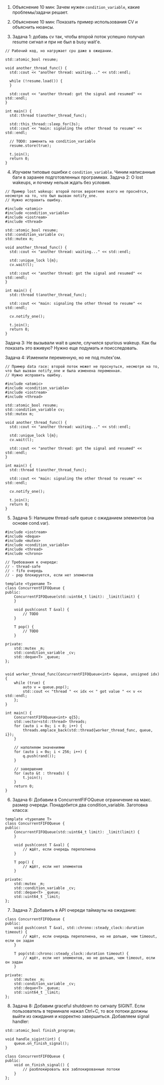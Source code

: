 1) Объяснение 10 мин: Зачем нужен `condition_variable`, какие проблемы/задачи решает.

2) Объяснение 10 мин: Показать пример использования CV и объяснить нюансы.

3) Задача 1: добавь cv так, чтобы второй поток успешно получал resume сигнал и при не был в busy wait'е.
```
// Рабочий код, но нагружает cpu даже в ожидании.

std::atomic_bool resume;

void another_thread_func() {
  std::cout << "another thread: waiting..." << std::endl;

  while (!resume.load()) {
  }

  std::cout << "another thread: got the signal and resumed" << std::endl;
}

int main() {
  std::thread t(another_thread_func);

  std::this_thread::sleep_for(3s);
  std::cout << "main: signaling the other thread to resume" << std::endl;

  // TODO: заменить на condition_variable
  resume.store(true);

  t.join();
  return 0;
}
```

4) Изучаем типовые ошибки с `condition_variable`. Чиним написанные баги в заранее подготовленных программах.
Задача 2: О lost wakeups, и почему нельзя ждать без условия.
```
// Пример lost wakeup: второй поток вероятнее всего не проснётся, несмотря на то, что был вызван notify_one.
// Нужно исправить ошибку.

#include <atomic>
#include <condition_variable>
#include <iostream>
#include <thread>

std::atomic_bool resume;
std::condition_variable cv;
std::mutex m;

void another_thread_func() {
  std::cout << "another thread: waiting..." << std::endl;

  std::unique_lock l{m};
  cv.wait(l);

  std::cout << "another thread: got the signal and resumed" << std::endl;
}

int main() {
  std::thread t(another_thread_func);

  std::cout << "main: signaling the other thread to resume" << std::endl;

  cv.notify_one();

  t.join();
  return 0;
}
```

Задача 3:
Не вызывали wait в цикле, случился spurious wakeup.
Как бы показать это вживую? Нужно еще подумать и поисследовать.

Задача 4:
Изменили переменную, но не под mutex'ом.
```
// Пример data race: второй поток может не проснуться, несмотря на то, что был вызван notify_one и была изменена переменная.
// Нужно исправить ошибку.

#include <atomic>
#include <condition_variable>
#include <iostream>
#include <thread>

std::atomic_bool resume;
std::condition_variable cv;
std::mutex m;

void another_thread_func() {
  std::cout << "another thread: waiting..." << std::endl;

  std::unique_lock l{m};
  cv.wait(l);

  std::cout << "another thread: got the signal and resumed" << std::endl;
}

int main() {
  std::thread t(another_thread_func);

  std::cout << "main: signaling the other thread to resume" << std::endl;

  cv.notify_one();

  t.join();
  return 0;
}
```

5) Задача 5: Напишем thread-safe queue с ожиданием элементов (на основе cond.var).
```
#include <iostream>
#include <deque>
#include <mutex>
#include <condition_variable>
#include <thread>
#include <chrono>

// Требования к очереди:
// - thread-safe
// - fifo очередь
// - pop блокируется, если нет элементов

template <typename T>
class ConcurrentFIFOQueue {
public:
    ConcurrentFIFOQueue(std::uint64_t limit): _limit(limit) {
    }

    void push(const T &val) {
	    // TODO
    }

    T pop() {
	    // TODO
    }

private:
    std::mutex _m;
    std::condition_variable _cv;
    std::deque<T> _queue;
};


void worker_thread_func(ConcurrentFIFOQueue<int> &queue, unsigned idx) {
	while (true) {
		auto v = queue.pop();
		std::cout << "thread " << idx << " got value " << v << std::endl;
	};
}

int main() {
    ConcurrentFIFOQueue<int> q{5};
    std::vector<std::thread> threads;
    for (auto i = 0u; i < 8; i++) {
	    threads.emplace_back(std::thread{worker_thread_func, queue, i});
    }

	// наполняем значениями
	for (auto i = 0u; i < 256; i++) {
        q.push(rand());
    }

	// завершение
    for (auto &t : threads) {
        t.join();
    }
    return 0;
}
```

6) Задача 6: Добавим в ConcurrentFIFOQueue ограничение на макс. размер очереди. Понадобится два condition_variable. Заготовка класса:
```
template <typename T>
class ConcurrentFIFOQueue {
public:
    ConcurrentFIFOQueue(std::uint64_t limit): _limit(limit) {
    }

    void push(const T &val) {
	    // ждёт, если очередь переполнена
    }

    T pop() {
	    // ждёт, если нет элементов
    }

private:
    std::mutex _m;
    std::condition_variable _cv;
    std::deque<T> _queue;
    std::uint64_t _limit;
};
```

7) Задача 7: Добавить в API очереди таймауты на ожидание:
```
class ConcurrentFIFOQueue {
public:
    void push(const T &val, std::chrono::steady_clock::duration timeout) {
	    // ждёт, если очередь переполнена, но не дольше, чем timeout, если он задан
    }

    T pop(std::chrono::steady_clock::duration timeout) {
	    // ждёт, если нет элементов, но не дольше, чем timeout, если он задан
    }

private:
    std::mutex _m;
    std::condition_variable _cv;
    std::deque<T> _queue;
    std::uint64_t _limit;
};
```

8) Задача 8: Добавим graceful shutdown по сигналу SIGINT. Если пользователь в терминале нажал Ctrl+C, то все потоки должны выйти из ожидания и корректно завершиться. Добавляем signal handler:
```
std::atomic_bool finish_program;

void handle_sigint(int) {
    queue.on_finish_signal();
}

class ConcurrentFIFOQueue {
public:
    void on_finish_signal() {
        // разблокировать все заблокированные потоки
    }
};
```

